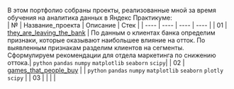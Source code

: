 В этом портфолио собраны проекты, реализованные мной за время обучения на аналитика данных в Яндекс Практикуме: <br>
| № | Название_проекта | Описание | Стек |
| ---- | ---- | ---- | ---- |
| 01 | [they_are_leaving_the_bank](https://github.com/NucleiDatorum/Portfolio/blob/main/01_they_are_leaving_the_bank.ipynb) | По данным о клиентах банка определим признаки, которые оказывают наибольшее влияние на отток. По выявленным признакам разделим клиентов на сегменты. Сформулируем рекомендации для отдела маркетинга по снижению оттока.| `python` `pandas` `numpy` `matplotlib` `seaborn` `scipy`|
| 02 | [games_that_people_buy]() | | `python` `pandas` `numpy` `matplotlib` `seaborn` `plotly` `scipy` |
| 03 | []() | | |
